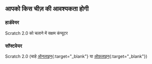 ## आपको किस चीज़ की आवश्यकता होगी

### हार्डवेयर

Scratch 2.0 को चलाने में सक्षम कंप्यूटर

### सॉफ्टवेयर

Scratch 2.0 (चाहे [ऑनलाइन](https://scratch.mit.edu/projects/editor/){:target="_blank"} या [ऑफ़लाइन](https://scratch.mit.edu/scratch2download/){:target="_blank"})

